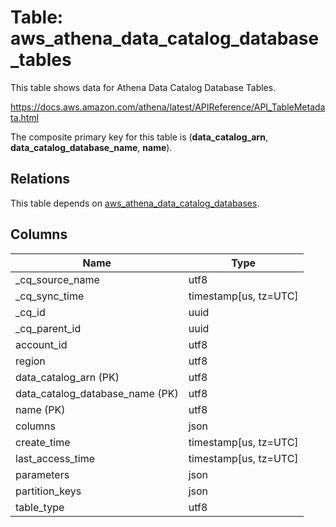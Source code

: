 # Table: aws_athena_data_catalog_database_tables

This table shows data for Athena Data Catalog Database Tables.

https://docs.aws.amazon.com/athena/latest/APIReference/API_TableMetadata.html

The composite primary key for this table is (**data_catalog_arn**, **data_catalog_database_name**, **name**).

## Relations

This table depends on [aws_athena_data_catalog_databases](aws_athena_data_catalog_databases).

## Columns

| Name          | Type          |
| ------------- | ------------- |
|_cq_source_name|utf8|
|_cq_sync_time|timestamp[us, tz=UTC]|
|_cq_id|uuid|
|_cq_parent_id|uuid|
|account_id|utf8|
|region|utf8|
|data_catalog_arn (PK)|utf8|
|data_catalog_database_name (PK)|utf8|
|name (PK)|utf8|
|columns|json|
|create_time|timestamp[us, tz=UTC]|
|last_access_time|timestamp[us, tz=UTC]|
|parameters|json|
|partition_keys|json|
|table_type|utf8|